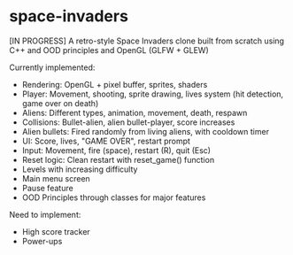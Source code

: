 # space-invaders
[IN PROGRESS] A retro-style Space Invaders clone built from scratch using C++ and OOD principles and OpenGL (GLFW + GLEW)

Currently implemented:
- Rendering: OpenGL + pixel buffer, sprites, shaders
- Player: Movement, shooting, sprite drawing, lives system (hit detection, game over on death)
- Aliens: Different types, animation, movement, death, respawn
- Collisions: Bullet-alien, alien bullet-player, score increases
- Alien bullets: Fired randomly from living aliens, with cooldown timer
- UI: Score, lives, "GAME OVER", restart prompt
- Input: Movement, fire (space), restart (R), quit (Esc)
- Reset logic: Clean restart with reset_game() function
- Levels with increasing difficulty
- Main menu screen
- Pause feature
- OOD Principles through classes for major features

Need to implement:
- High score tracker
- Power-ups
